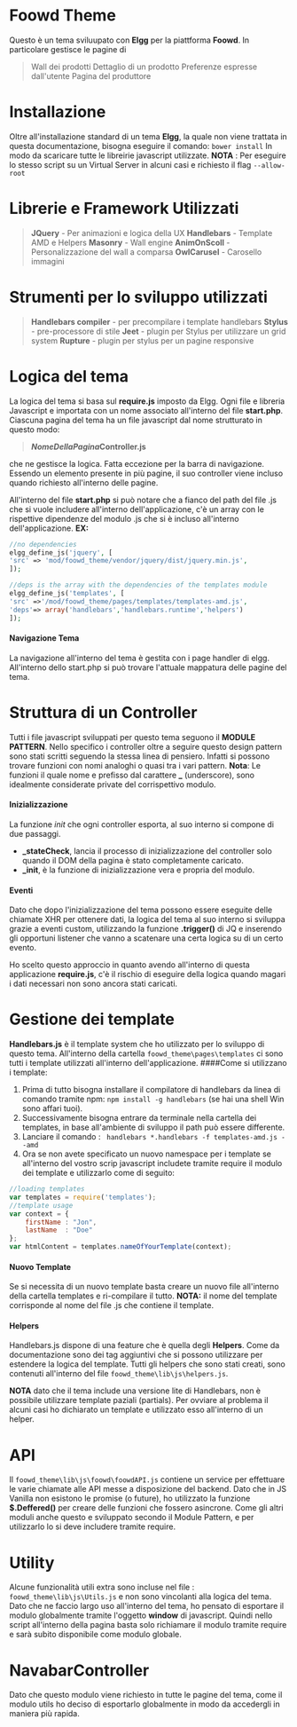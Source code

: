 # Foowd Theme
Questo è un tema sviluupato con **Elgg** per la piattforma **Foowd**. In particolare gestisce le pagine di 
> Wall dei prodotti
> Dettaglio di un prodotto
> Preferenze espresse dall'utente
> Pagina del produttore

# Installazione
Oltre all'installazione standard di un tema **Elgg**, la quale non viene trattata in questa documentazione, bisogna eseguire il comando: `bower install`
In modo da scaricare tutte le libreirie javascript utilizzate. 
**NOTA** : Per eseguire lo stesso script su un Virtual Server in alcuni casi e richiesto il flag `--allow-root`

# Librerie e Framework Utilizzati
> **JQuery** - Per animazioni e logica della UX
> **Handlebars** - Template AMD e Helpers
> **Masonry** - Wall engine
> **AnimOnScoll** - Personalizzazione del wall a comparsa
> **OwlCarusel** - Carosello immagini

# Strumenti per lo sviluppo utilizzati
> **Handlebars compiler** - per precompilare i template handlebars
> **Stylus** - pre-processore di stile
> **Jeet** - plugin per Stylus per utilizzare un grid system
> **Rupture** - plugin per stylus per un pagine responsive

# Logica del tema
La logica del tema si basa sul **require.js** imposto da Elgg. 
Ogni file e libreria Javascript e importata con un nome associato all'interno del file **start.php**. 
Ciascuna pagina del tema ha un file javascript dal nome strutturato in questo modo:

> ***NomeDellaPagina*Controller.js**

che ne gestisce la logica. Fatta eccezione per la barra di navigazione. Essendo un elemento presente in più pagine, il suo controller viene incluso quando richiesto all'interno delle pagine.

All'interno del file **start.php** si può notare che a fianco del path del file .js che si vuole includere all'interno dell'applicazione, c'è un array con le rispettive dipendenze del modulo .js che si è incluso all'interno dell'applicazione.
**EX:**
``` php
//no dependencies
elgg_define_js('jquery', [
'src' => 'mod/foowd_theme/vendor/jquery/dist/jquery.min.js',
]);

//deps is the array with the dependencies of the templates module
elgg_define_js('templates', [
'src' =>'/mod/foowd_theme/pages/templates/templates-amd.js',
'deps'=> array('handlebars','handlebars.runtime','helpers')
]);
```

#### Navigazione Tema
La navigazione all'interno del tema è gestita con i page handler di elgg. All'interno dello start.php si può trovare l'attuale mappatura delle pagine del tema.



# Struttura di un Controller

Tutti i file javascript sviluppati per questo tema seguono il **MODULE PATTERN**. Nello specifico i controller oltre a seguire questo design pattern sono stati scritti seguendo la stessa linea di pensiero. Infatti si possono trovare funzioni con nomi analoghi o quasi tra i vari pattern.
**Nota**: Le funzioni il quale nome e prefisso dal carattere **_** (underscore), sono idealmente considerate private del corrispettivo modulo.

#### Inizializzazione

La funzione *init* che ogni controller esporta, al suo interno si compone di due passaggi. 

 - **_stateCheck**, lancia il processo di inizializzazione del controller solo quando il DOM della pagina è stato completamente caricato.
 - **_init**, è la funzione di inizializzazione vera e propria del modulo.

#### Eventi
Dato che dopo l'inizializzazione del tema possono essere eseguite delle chiamate XHR per ottenere dati, la logica del tema al suo interno si sviluppa grazie a eventi custom, utilizzando la funzione **.trigger()** di JQ e inserendo gli opportuni listener che vanno a scatenare una certa logica su di un certo evento.

Ho scelto questo approccio in quanto avendo all'interno di questa applicazione **require.js**, c'è il rischio di eseguire della logica quando magari i dati necessari non sono ancora stati caricati.

# Gestione dei template
**Handlebars.js** è il template system che ho utilizzato per lo sviluppo di questo tema.
All'interno della cartella `foowd_theme\pages\templates` ci sono tutti i template utilizzati all'interno dell'applicazione.
####Come si utilizzano i template:

 1. Prima di tutto bisogna installare il compilatore di handlebars da linea di comando tramite npm: ``` npm install -g handlebars ``` (se hai una shell Win sono affari tuoi).
 2. Successivamente bisogna entrare da terminale nella cartella dei templates, in base all'ambiente di sviluppo il path può essere differente.
 3. Lanciare il comando : 
 ``` handlebars *.handlebars -f templates-amd.js --amd```
 4. Ora se non avete specificato un nuovo namespace per i template se all'interno del vostro scrip javascript includete tramite require il modulo dei template e utilizzarlo come di seguito: 
``` javascript
//loading templates
var templates = require('templates');
//template usage
var context = {
    firstName : "Jon",
    lastName  : "Doe"
};
var htmlContent = templates.nameOfYourTemplate(context); 
```

#### Nuovo Template
Se si necessita di un nuovo template basta creare un nuovo file all'interno della cartella templates e ri-compilare il tutto.
**NOTA:** il nome del template corrisponde al nome del file .js che contiene il template.

#### Helpers
Handlebars.js dispone di una feature che è quella degli **Helpers**. Come da documentazione sono dei tag aggiuntivi che si possono utilizzare per estendere la logica del template. Tutti gli helpers che sono stati creati, sono contenuti all'interno del file ```foowd_theme\lib\js\helpers.js```. 

**NOTA** dato che il tema include una versione lite di Handlebars, non è possibile utilizzare template paziali (partials). Per ovviare al problema il alcuni casi ho dichiarato un template e utilizzato esso all'interno di un helper.

# API
Il ```foowd_theme\lib\js\foowd\foowdAPI.js``` contiene un service per effettuare le varie chiamate alle API messe a disposizione del backend. Dato che in JS Vanilla non esistono le promise (o future), ho utilizzato la funzione **$.Deffered()** per creare delle funzioni che fossero asincrone. Come gli altri moduli anche questo e sviluppato secondo il Module Pattern, e per utilizzarlo lo si deve includere tramite require.

# Utility
Alcune funzionalità utili extra sono incluse nel file :  ```foowd_theme\lib\js\Utils.js``` e non sono vincolanti alla logica del tema. Dato che ne faccio largo uso all'interno del tema, ho pensato di esportare il modulo globalmente tramite l'oggetto **window** di javascript. Quindi nello script all'interno della pagina basta solo richiamare il modulo tramite require e sarà subito disponibile come modulo globale.

# NavabarController
Dato che questo modulo viene richiesto in tutte le pagine del tema, come il modulo utils ho deciso di esportarlo globalmente in modo da accedergli in maniera più rapida.